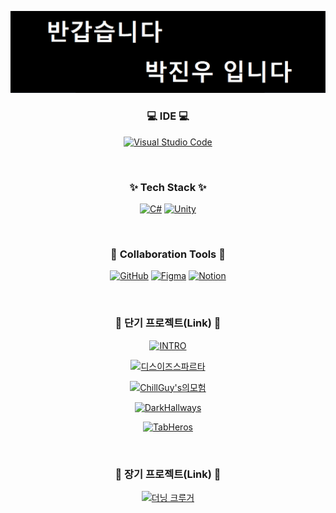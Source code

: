 <!--타이틀 부분-->
<div align="center">

[![C#](/Hello.png)](#)

</div>


<h3 align="center">💻 IDE 💻</h3>
<div align="center">

[![Visual Studio Code](https://custom-icon-badges.demolab.com/badge/Visual%20Studio%20Code-0078d7.svg?logo=vsc&logoColor=white)](#)

</div>

<br>

<!--내용 부분-->
<h3 align="center">✨ Tech Stack ✨</h3>

<div align="center">

[![C#](https://custom-icon-badges.demolab.com/badge/C%23-%23239120.svg?logo=cshrp&logoColor=white)](#)
[![Unity](https://img.shields.io/badge/Unity-%23000000.svg?logo=unity&logoColor=white)](#)

</div>

<br>

<h3 align="center">🤝 Collaboration Tools 🤝</h3>

<div align="center">

[![GitHub](https://img.shields.io/badge/GitHub-eeeeee.svg?logo=github&logoColor=000)](#)
[![Figma](https://img.shields.io/badge/Figma-ffff00?logo=figma&logoColor=000)](#)
[![Notion](https://img.shields.io/badge/Notion-0052CC?logo=notion&logoColor=fff)](#)

</div>


<br>

<h3 align="center">🔨 단기 프로젝트(Link) 🔨</h3>
<div align="center">

[![INTRO](https://img.shields.io/badge/육조%2DINTRO-6F6558.svg?style=flat-square&logo=&logoColor=)](https://github.com/alsoox/Group6_INTRO)

[![디스이즈스파르타](https://img.shields.io/badge/C%23%20기초다지조%2D디스%20이즈%20스파르타-6F6558.svg?style=flat-square&logo=&logoColor=)](https://github.com/fishking9112/Team_SpartaTextRPG)

[![ChillGuy's의모험](https://img.shields.io/badge/Chill%20조%2DChill%20Guy's의%20모험-6F9958.svg?style=flat-square&logo=&logoColor=)](https://github.com/sungmars/Chill_Guy_Adventure)

[![DarkHallways](https://img.shields.io/badge/이파리%20조%2DDarkHallways-444444.svg?style=flat-square&logo=&logoColor=)](https://github.com/tree6316mte/DarkHallways)

[![TabHeros](https://img.shields.io/badge/7일후에세상멸망%20조%2DTap%20Heroes-555598.svg?style=flat-square&logo=&logoColor=)](https://github.com/YujiHeo/TabHeros)

</div>

<br>

<h3 align="center">🔨 장기 프로젝트(Link) 🔨</h3>
<div align="center">

[![더닝 크루거](https://img.shields.io/badge/더닝%20크루거%2D오늘도%20용사가%20와서%20성벽을%20박살냈습니다-055098.svg?style=flat-square&logo=&logoColor=)](https://github.com/tree6316mte/UnityFinal_Team21)

</div>

<br>
